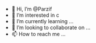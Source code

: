 - 👋 Hi, I’m @Parzif
- 👀 I’m interested in c
- 🌱 I’m currently learning ...
- 💞️ I’m looking to collaborate on ...
- 📫 How to reach me ...

<!---
Parzif/Parzif is a ✨ special ✨ repository because its `README.md` (this file) appears on your GitHub profile.
You can click the Preview link to take a look at your changes.
--->
